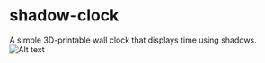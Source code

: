 # shadow-clock

A simple 3D-printable wall clock that displays time using shadows.
![Alt text](/dheera/shadow-clock/picture.jpg?raw=true "Optional Title")
